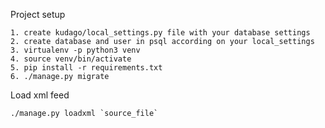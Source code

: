 Project setup

    1. create kudago/local_settings.py file with your database settings
    2. create database and user in psql according on your local_settings
    3. virtualenv -p python3 venv
    4. source venv/bin/activate
    5. pip install -r requirements.txt
    6. ./manage.py migrate

Load xml feed

    ./manage.py loadxml `source_file`
